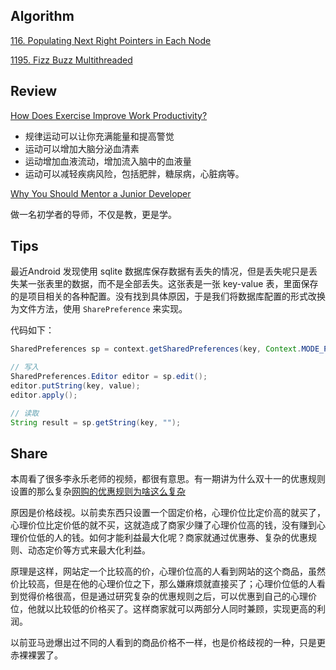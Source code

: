 ## Algorithm

[116. Populating Next Right Pointers in Each Node](https://github.com/SixPenny/leetcode/blob/master/problems/116.%20Populating%20Next%20Right%20Pointers%20in%20Each%20Node.md)

[1195. Fizz Buzz Multithreaded](https://github.com/SixPenny/leetcode/blob/master/problems/1195.%20Fizz%20Buzz%20Multithreaded.md)


## Review

[How Does Exercise Improve Work Productivity?](https://www.livestrong.com/article/422836-how-does-exercise-improve-work-productivity/)

- 规律运动可以让你充满能量和提高警觉
- 运动可以增加大脑分泌血清素
- 运动增加血液流动，增加流入脑中的血液量
- 运动可以减轻疾病风险，包括肥胖，糖尿病，心脏病等。


[Why You Should Mentor a Junior Developer](https://medium.com/hackernoon/why-you-should-mentor-a-junior-developer-d6c51ab95c75)

做一名初学者的导师，不仅是教，更是学。


## Tips

最近Android 发现使用 sqlite 数据库保存数据有丢失的情况，但是丢失呢只是丢失某一张表里的数据，而不是全部丢失。这张表是一张 key-value 表，里面保存的是项目相关的各种配置。没有找到具体原因，于是我们将数据库配置的形式改换为文件方法，使用 `SharePreference` 来实现。

代码如下：
```java
SharedPreferences sp = context.getSharedPreferences(key, Context.MODE_PRIVATE);

// 写入
SharedPreferences.Editor editor = sp.edit();
editor.putString(key, value);
editor.apply();

// 读取
String result = sp.getString(key, "");
```

## Share

本周看了很多李永乐老师的视频，都很有意思。有一期讲为什么双十一的优惠规则设置的那么复杂[网购的优惠规则为啥这么复杂](https://www.youtube.com/watch?v=CDORrtQu3fE)

原因是价格歧视。以前卖东西只设置一个固定价格，心理价位比定价高的就买了，心理价位比定价低的就不买，这就造成了商家少赚了心理价位高的钱，没有赚到心理价位低的人的钱。如何才能利益最大化呢？商家就通过优惠券、复杂的优惠规则、动态定价等方式来最大化利益。

原理是这样，网站定一个比较高的价，心理价位高的人看到网站的这个商品，虽然价比较高，但是在他的心理价位之下，那么嫌麻烦就直接买了；心理价位低的人看到觉得价格很高，但是通过研究复杂的优惠规则之后，可以优惠到自己的心理价位，他就以比较低的价格买了。这样商家就可以两部分人同时兼顾，实现更高的利润。

以前亚马逊爆出过不同的人看到的商品价格不一样，也是价格歧视的一种，只是更赤裸裸罢了。
